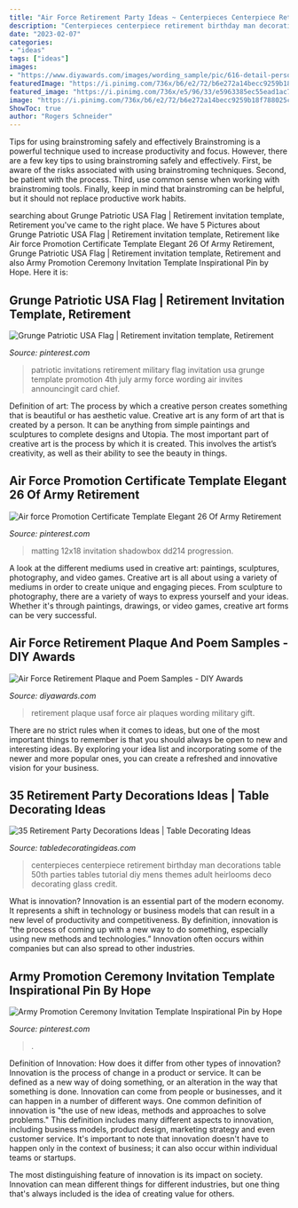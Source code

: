 ```yaml
---
title: "Air Force Retirement Party Ideas ~ Centerpieces Centerpiece Retirement Birthday Man Decorations Table 50th Parties Tables Tutorial Diy Mens Themes Adult Heirlooms Deco Decorating Glass Credit"
description: "Centerpieces centerpiece retirement birthday man decorations table 50th parties tables tutorial diy mens themes adult heirlooms deco decorating glass credit"
date: "2023-02-07"
categories:
- "ideas"
tags: ["ideas"]
images:
- "https://www.diyawards.com/images/wording_sample/pic/616-detail-personalized-usaf-retirement-gift-plaque.jpg"
featuredImage: "https://i.pinimg.com/736x/b6/e2/72/b6e272a14becc9259b18f788025c329b--military-retirement-retirement-ideas.jpg"
featured_image: "https://i.pinimg.com/736x/e5/96/33/e5963385ec55ead1ac78c2754ed9e2be.jpg"
image: "https://i.pinimg.com/736x/b6/e2/72/b6e272a14becc9259b18f788025c329b--military-retirement-retirement-ideas.jpg"
ShowToc: true
author: "Rogers Schneider"
---
```



Tips for using brainstroming safely and effectively
Brainstroming is a powerful technique used to increase productivity and focus. However, there are a few key tips to using brainstroming safely and effectively. First, be aware of the risks associated with using brainstroming techniques. Second, be patient with the process. Third, use common sense when working with brainstroming tools. Finally, keep in mind that brainstroming can be helpful, but it should not replace productive work habits.

	

		
searching about Grunge Patriotic USA Flag | Retirement invitation template, Retirement you've came to the right place. We have 5 Pictures about Grunge Patriotic USA Flag | Retirement invitation template, Retirement like Air force Promotion Certificate Template Elegant 26 Of Army Retirement, Grunge Patriotic USA Flag | Retirement invitation template, Retirement and also Army Promotion Ceremony Invitation Template Inspirational Pin by Hope. Here it is:
		
    
## Grunge Patriotic USA Flag | Retirement Invitation Template, Retirement

<img loading=lazy src="https://i.pinimg.com/736x/b6/e2/72/b6e272a14becc9259b18f788025c329b--military-retirement-retirement-ideas.jpg" onerror="this.onerror=null;this.src='https://tse2.mm.bing.net/th?id=OIP.rb-etgj57IQ30m2njuVq9wAAAA&amp;pid=15.1';" alt="Grunge Patriotic USA Flag | Retirement invitation template, Retirement">

_Source: pinterest.com_

>patriotic invitations retirement military flag invitation usa grunge template promotion 4th july army force wording air invites announcingit card chief. 

	

Definition of art: The process by which a creative person creates something that is beautiful or has aesthetic value.
Creative art is any form of art that is created by a person. It can be anything from simple paintings and sculptures to complete designs and Utopia. The most important part of creative art is the process by which it is created. This involves the artist’s creativity, as well as their ability to see the beauty in things.

    
## Air Force Promotion Certificate Template Elegant 26 Of Army Retirement

<img loading=lazy src="https://i.pinimg.com/736x/e6/49/19/e64919dab8bb9fa4f2205b0911952346.jpg" onerror="this.onerror=null;this.src='https://tse4.mm.bing.net/th?id=OIP.04XiFMm1J-NHTQkuQ9yJKwHaLG&amp;pid=15.1';" alt="Air force Promotion Certificate Template Elegant 26 Of Army Retirement">

_Source: pinterest.com_

>matting 12x18 invitation shadowbox dd214 progression. 

	

A look at the different mediums used in creative art: paintings, sculptures, photography, and video games.
Creative art is all about using a variety of mediums in order to create unique and engaging pieces. From sculpture to photography, there are a variety of ways to express yourself and your ideas. Whether it's through paintings, drawings, or video games, creative art forms can be very successful.

    
## Air Force Retirement Plaque And Poem Samples - DIY Awards

<img loading=lazy src="https://www.diyawards.com/images/wording_sample/pic/616-detail-personalized-usaf-retirement-gift-plaque.jpg" onerror="this.onerror=null;this.src='https://tse1.mm.bing.net/th?id=OIP.VAeHXnkW7gCxklNvCjmYQgAAAA&amp;pid=15.1';" alt="Air Force Retirement Plaque and Poem Samples - DIY Awards">

_Source: diyawards.com_

>retirement plaque usaf force air plaques wording military gift. 

	

There are no strict rules when it comes to ideas, but one of the most important things to remember is that you should always be open to new and interesting ideas. By exploring your idea list and incorporating some of the newer and more popular ones, you can create a refreshed and innovative vision for your business.

    
## 35 Retirement Party Decorations Ideas | Table Decorating Ideas

<img loading=lazy src="https://4.bp.blogspot.com/-M1tsF6ORlCI/T1P7Rg9mFOI/AAAAAAAAGLQ/vD2xly5n4y0/s1600/IMG_9018+-+Copy.JPG" onerror="this.onerror=null;this.src='https://tse2.mm.bing.net/th?id=OIP.sgUGn_BBcTjlnAZbHPGeXwHaFj&amp;pid=15.1';" alt="35 Retirement Party Decorations Ideas | Table Decorating Ideas">

_Source: tabledecoratingideas.com_

>centerpieces centerpiece retirement birthday man decorations table 50th parties tables tutorial diy mens themes adult heirlooms deco decorating glass credit. 

	

What is innovation?
Innovation is an essential part of the modern economy. It represents a shift in technology or business models that can result in a new level of productivity and competitiveness. By definition, innovation is “the process of coming up with a new way to do something, especially using new methods and technologies.” Innovation often occurs within companies but can also spread to other industries.

    
## Army Promotion Ceremony Invitation Template Inspirational Pin By Hope

<img loading=lazy src="https://i.pinimg.com/736x/e5/96/33/e5963385ec55ead1ac78c2754ed9e2be.jpg" onerror="this.onerror=null;this.src='https://tse3.mm.bing.net/th?id=OIP.yPnI2bU9PavjD0Xy7La2tAHaKO&amp;pid=15.1';" alt="Army Promotion Ceremony Invitation Template Inspirational Pin by Hope">

_Source: pinterest.com_

>. 

	

Definition of Innovation: How does it differ from other types of innovation?
Innovation is the process of change in a product or service. It can be defined as a new way of doing something, or an alteration in the way that something is done. Innovation can come from people or businesses, and it can happen in a number of different ways. 
One common definition of innovation is "the use of new ideas, methods and approaches to solve problems." This definition includes many different aspects to innovation, including business models, product design, marketing strategy and even customer service. It's important to note that innovation doesn't have to happen only in the context of business; it can also occur within individual teams or startups. 

The most distinguishing feature of innovation is its impact on society. Innovation can mean different things for different industries, but one thing that's always included is the idea of creating value for others.

